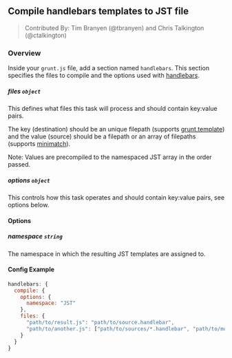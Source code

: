 ## Compile handlebars templates to JST file
> Contributed By: Tim Branyen (@tbranyen) and Chris Talkington (@ctalkington)

### Overview

Inside your `grunt.js` file, add a section named `handlebars`. This section specifies the files to compile and the options used with [handlebars](http://handlebarsjs.com/).

##### files ```object```

This defines what files this task will process and should contain key:value pairs.

The key (destination) should be an unique filepath (supports [grunt.template](https://github.com/cowboy/grunt/blob/master/docs/api_template.md)) and the value (source) should be a filepath or an array of filepaths (supports [minimatch](https://github.com/isaacs/minimatch)).

Note: Values are precompiled to the namespaced JST array in the order passed.

##### options ```object```

This controls how this task operates and should contain key:value pairs, see options below.

#### Options

##### namespace ```string```

The namespace in which the resulting JST templates are assigned to.

#### Config Example

``` javascript
handlebars: {
  compile: {
    options: {
      namespace: "JST"
    },
    files: {
      "path/to/result.js": "path/to/source.handlebar",
      "path/to/another.js": ["path/to/sources/*.handlebar", "path/to/more/*.handlebar"]
    }
  }
}
```